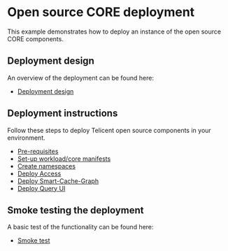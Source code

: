 # Open source CORE deployment

This example demonstrates how to deploy an instance of the open source CORE
components.

## Deployment design

An overview of the deployment can be found here:

* [Deployment design](./00-deployment-design.md)

## Deployment instructions

Follow these steps to deploy Telicent open source components in your
environment.

* [Pre-requisites](./10-pre-requisites.md)
* [Set-up workload/core manifests](./20-setup.md)
* [Create namespaces](./30-create-namespaces.md)
* [Deploy Access](./40-deploy-access.md)
* [Deploy Smart-Cache-Graph](./50-deploy-scg.md)
* [Deploy Query UI](./60-deploy-query.md)

## Smoke testing the deployment

A basic test of the functionality can be found here:

* [Smoke test](./90-smoke-test.md)
